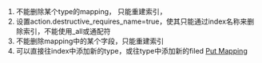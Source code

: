1. 不能删除某个type的mapping， 只能重建索引，
2. 设置action.destructive_requires_name=true，使其只能通过index名称来删除索引，不能使用_all或通配符
3. 不能删除mapping中的某个字段，只能重建索引
4. 可以直接往index中添加新的type，或往type中添加新的filed [Put Mapping](https://www.elastic.co/guide/en/elasticsearch/reference/current/indices-put-mapping.html)
